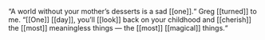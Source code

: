 “A world without your mother’s desserts is a sad [[one]].“ Greg [[turned]] to me. “[[One]] [[day]], you’ll [[look]] back on your childhood and [[cherish]] the [[most]] meaningless things — the [[most]] [[magical]] things.“